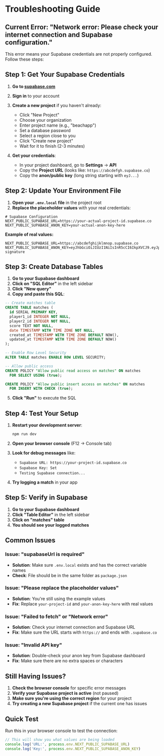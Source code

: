 # Troubleshooting Guide

## Current Error: "Network error: Please check your internet connection and Supabase configuration."

This error means your Supabase credentials are not properly configured. Follow these steps:

## Step 1: Get Your Supabase Credentials

1. **Go to [supabase.com](https://supabase.com)**
2. **Sign in** to your account
3. **Create a new project** if you haven't already:
   - Click "New Project"
   - Choose your organization
   - Enter project name (e.g., "beachapp")
   - Set a database password
   - Select a region close to you
   - Click "Create new project"
   - Wait for it to finish (2-3 minutes)

4. **Get your credentials**:
   - In your project dashboard, go to **Settings** → **API**
   - Copy the **Project URL** (looks like: `https://abcdefgh.supabase.co`)
   - Copy the **anon/public key** (long string starting with `eyJ...`)

## Step 2: Update Your Environment File

1. **Open your `.env.local` file** in the project root
2. **Replace the placeholder values** with your real credentials:

```env
# Supabase Configuration
NEXT_PUBLIC_SUPABASE_URL=https://your-actual-project-id.supabase.co
NEXT_PUBLIC_SUPABASE_ANON_KEY=your-actual-anon-key-here
```

**Example of real values:**
```env
NEXT_PUBLIC_SUPABASE_URL=https://abcdefghijklmnop.supabase.co
NEXT_PUBLIC_SUPABASE_ANON_KEY=eyJhbGciOiJIUzI1NiIsInR5cCI6IkpXVCJ9.eyJpc3MiOiJzdXBhYmFzZSIsInJlZiI6ImFiY2RlZmdoaWprbG1ub3AiLCJyb2xlIjoiYW5vbiIsImlhdCI6MTY5ODc2ODAwMCwiZXhwIjoyMDE0MzQ0MDAwfQ.example-signature
```

## Step 3: Create Database Tables

1. **Go to your Supabase dashboard**
2. **Click on "SQL Editor"** in the left sidebar
3. **Click "New query"**
4. **Copy and paste this SQL**:

```sql
-- Create matches table
CREATE TABLE matches (
  id SERIAL PRIMARY KEY,
  player1_id INTEGER NOT NULL,
  player2_id INTEGER NOT NULL,
  score TEXT NOT NULL,
  date TIMESTAMP WITH TIME ZONE NOT NULL,
  created_at TIMESTAMP WITH TIME ZONE DEFAULT NOW(),
  updated_at TIMESTAMP WITH TIME ZONE DEFAULT NOW()
);

-- Enable Row Level Security
ALTER TABLE matches ENABLE ROW LEVEL SECURITY;

-- Allow public access
CREATE POLICY "Allow public read access on matches" ON matches
  FOR SELECT USING (true);

CREATE POLICY "Allow public insert access on matches" ON matches
  FOR INSERT WITH CHECK (true);
```

5. **Click "Run"** to execute the SQL

## Step 4: Test Your Setup

1. **Restart your development server**:
   ```bash
   npm run dev
   ```

2. **Open your browser console** (F12 → Console tab)
3. **Look for debug messages** like:
   - `Supabase URL: https://your-project-id.supabase.co`
   - `Supabase Key: Set`
   - `Testing Supabase connection...`

4. **Try logging a match** in your app

## Step 5: Verify in Supabase

1. **Go to your Supabase dashboard**
2. **Click "Table Editor"** in the left sidebar
3. **Click on "matches" table**
4. **You should see your logged matches**

## Common Issues

### Issue: "supabaseUrl is required"
- **Solution**: Make sure `.env.local` exists and has the correct variable names
- **Check**: File should be in the same folder as `package.json`

### Issue: "Please replace the placeholder values"
- **Solution**: You're still using the example values
- **Fix**: Replace `your-project-id` and `your-anon-key-here` with real values

### Issue: "Failed to fetch" or "Network error"
- **Solution**: Check your internet connection and Supabase URL
- **Fix**: Make sure the URL starts with `https://` and ends with `.supabase.co`

### Issue: "Invalid API key"
- **Solution**: Double-check your anon key from Supabase dashboard
- **Fix**: Make sure there are no extra spaces or characters

## Still Having Issues?

1. **Check the browser console** for specific error messages
2. **Verify your Supabase project is active** (not paused)
3. **Make sure you're using the correct region** for your project
4. **Try creating a new Supabase project** if the current one has issues

## Quick Test

Run this in your browser console to test the connection:

```javascript
// This will show you what values are being loaded
console.log('URL:', process.env.NEXT_PUBLIC_SUPABASE_URL)
console.log('Key:', process.env.NEXT_PUBLIC_SUPABASE_ANON_KEY)
```




